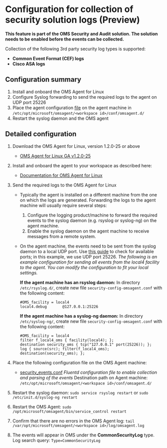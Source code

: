 # Configuration for collection of security solution logs (Preview)

**This feature is part of the OMS Security and Audit solution. The solution needs to be enabled before the events can be collected.**

Collection of the following 3rd party security log types is supported:
- **Common Event Format (CEF) logs**
- **Cisco ASA logs**

## Configuration summary
1. Install and onboard the OMS Agent for Linux
2. Configure Syslog forwarding to send the required logs to the agent on UDP port 25226
3. Place the agent configuration [file][1] on the agent machine in ```/etc/opt/microsoft/omsagent/<workspace id>/conf/omsagent.d/```
4. Restart the syslog daemon and the OMS agent


## Detailed configuration
1. Download the OMS Agent for Linux, version 1.2.0-25 or above
    - [OMS Agent for Linux GA v1.2.0-25](https://github.com/Microsoft/OMS-Agent-for-Linux/releases/tag/OMSAgent_GA_v1.2.0-25)

2. Install and onboard the agent to your workspace as described here:
    - [Documentation for OMS Agent for Linux](https://github.com/Microsoft/OMS-Agent-for-Linux)

3. Send the required logs to the OMS Agent for Linux
    * Typically the agent is installed on a different machine from the one on which the logs are generated. Forwarding the logs to the agent machine will usually require several steps:
        1. Configure the logging product/machine to forward the required events to the syslog daemon (e.g. rsyslog or syslog-ng) on the agent machine.
        2. Enable the syslog daemon on the agent machine to receive messages from a remote system.

    * On the agent machine, the events need to be sent from the syslog daemon to a local UDP port. Use [this guide](https://github.com/Microsoft/OMS-Agent-for-Linux/blob/master/docs/OMS-Agent-for-Linux.md#syslog-troubleshooting) to check for available ports; in this example, we use UDP port 25226.
        *The following is an example configuration for sending all events from the local4 facility to the agent. You can modify the configuration to fit your local settings.*

        **If the agent machine has an rsyslog daemon:**
        In directory ```/etc/rsyslog.d/```, create new file ```security-config-omsagent.conf``` with the following content:

        ```
        #OMS_facility = local4
        local4.debug       @127.0.0.1:25226
        ```

        **If the agent machine has a syslog-ng daemon:**
	    In directory ``` /etc/syslog-ng/```, create new file ```security-config-omsagent.conf``` with the following content:

        ```
        #OMS_facility = local4
        filter f_local4_oms { facility(local4); };
        destination security_oms { tcp("127.0.0.1" port(25226)); };
        log { source(src); filter(f_local4_oms); destination(security_oms); };
        ```

4. Place the following configuration file on the OMS Agent machine:
  	- [security_events.conf][1]
  	_Fluentd configuration file to enable collection and parsing of the events_
	Destination path on Agent machine: ```/etc/opt/microsoft/omsagent/<workspace id>/conf/omsagent.d/```

5. Restart the syslog daemon:
```sudo service rsyslog restart``` or ```sudo /etc/init.d/syslog-ng restart```

6. Restart the OMS Agent:
```sudo /opt/microsoft/omsagent/bin/service_control restart```

7. Confirm that there are no errors in the OMS Agent log:
```tail /var/opt/microsoft/omsagent/<workspace id>/log/omsagent.log```

8. The events will appear in OMS under the **CommonSecurityLog** type.
Log search query: ```Type=CommonSecurityLog```

[1]: https://github.com/Microsoft/OMS-Agent-for-Linux/blob/master/installer/conf/omsagent.d/security_events.conf
